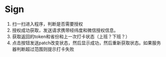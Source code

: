 # Sign
1. 扫一扫进入程序，判断是否需要授权
2. 授权成功获取，发送请求携带经纬度和微信授权信息。
3. 获取返回的token和省份和上一次打卡状态（上班？下班？）
4. 点击按钮发送patch改变状态，然后显示成功，然后重新获取状态。如果服务器判断超过范围则提示打卡失败
